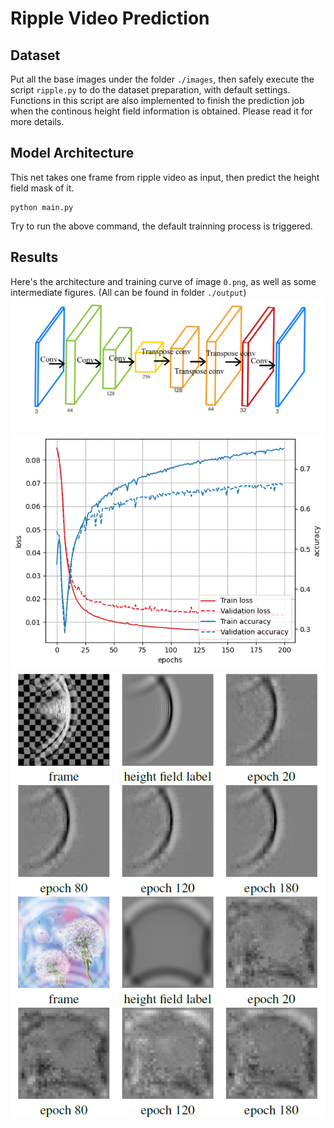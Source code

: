 # Ripple Video Prediction

## Dataset

Put all the base images under the folder `./images`, then safely execute the script `ripple.py` to do the dataset preparation, with default settings. Functions in this script are also implemented to finish the prediction job when the continous height field information is obtained. Please read it for more details. 

## Model Architecture 

This net takes one frame from ripple video as input, then predict the height field mask of it. 

    python main.py

Try to run the above command, the default trainning process is triggered.

## Results

Here's the architecture and training curve of image `0.png`, as well as some intermediate figures. (All can be found in folder `./output`)
![Network](https://github.com/AnAppleCore/Ripple-Video-Prediction/blob/main/output/network.JPG)
![Learning curves](https://github.com/AnAppleCore/Ripple-Video-Prediction/blob/main/output/learning_curve_0.png)
![Intermediate results](https://github.com/AnAppleCore/Ripple-Video-Prediction/blob/main/output/prediction_results.png)
